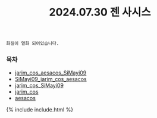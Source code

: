 ﻿---
title: 2024.07.30 젠 사시스
categories: [2024, 스튜디오, 코스프레]
comments: false
model: [
    "zen240730_jarim_cos_aesacos_SiMayi09",
    "zen240730_SiMayi09_jarim_cos_aesacos",
    "zen240730_jarim_cos_SiMayi09",
    "zen240730_jarim_cos",
    "zen240730_aesacos",
]
thumbnail: /assets/img/2024/07-30/자림+애사+마의/KakaoTalk20240828205048632.jpeg
---

`화질이 열화 되어있습니다.`

### 목차
- [jarim_cos_aesacos_SiMayi09](#jarim_cos_aesacos_SiMayi09)
- [SiMayi09_jarim_cos_aesacos](#SiMayi09_jarim_cos_aesacos)
- [jarim_cos_SiMayi09](#jarim_cos_SiMayi09)
- [jarim_cos](#jarim_cos)
- [aesacos](#aesacos)

{% include include.html %}